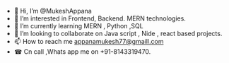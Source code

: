 - 👋 Hi, I’m @MukeshAppana
- 👀 I’m interested in Frontend, Backend. MERN technologies.
- 🌱 I’m currently learning MERN , Python ,SQL
- 💞️ I’m looking to collaborate on Java script , Nide , react based projects.
- 📫 How to reach me appanamukesh77@gmaill.com
- ☎ Cn call ,Whats app me on +91-8143319470.

<!---
MukeshAppana/MukeshAppana is a ✨ special ✨ repository because its `README.md` (this file) appears on your GitHub profile.
You can click the Preview link to take a look at your changes.
--->
